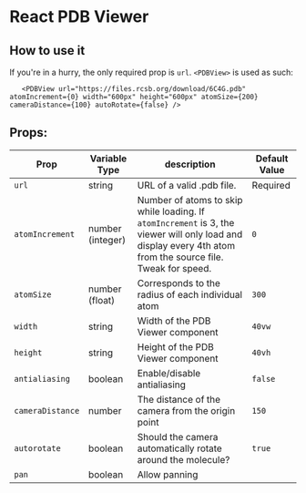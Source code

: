 # React PDB Viewer

## How to use it

If you're in a hurry, the only required prop is `url`. `<PDBView>` is used as such:

`   <PDBView
        url="https://files.rcsb.org/download/6C4G.pdb"
        atomIncrement={0}
        width="600px"
        height="600px"
        atomSize={200}
        cameraDistance={100}
        autoRotate={false}
      />`

## Props:
Prop | Variable Type | description | Default Value
------------ | ------------- | ------------- | -------------
`url` | string | URL of a valid .pdb file. | Required
`atomIncrement` | number (integer) | Number of atoms to skip while loading. If `atomIncrement` is 3, the viewer will only load and display every 4th atom from the source file. Tweak for speed. | `0`
`atomSize` | number (float) | Corresponds to the radius of each individual atom | `300`
`width` | string | Width of the PDB Viewer component | `40vw`
`height` | string | Height of the PDB Viewer component | `40vh`
`antialiasing` | boolean | Enable/disable antialiasing | `false`
`cameraDistance` | number | The distance of the camera from the origin point | `150`
`autorotate` | boolean | Should the camera automatically rotate around the molecule? | `true`
`pan` | boolean | Allow panning